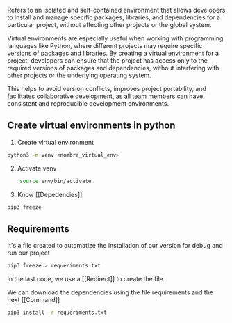 Refers to an isolated and self-contained environment that allows developers to install and manage specific packages, libraries, and dependencies for a particular project, without affecting other projects or the global system.

Virtual environments are especially useful when working with programming languages like Python, where different projects may require specific versions of packages and libraries. By creating a virtual environment for a project, developers can ensure that the project has access only to the required versions of packages and dependencies, without interfering with other projects or the underlying operating system.

This helps to avoid version conflicts, improves project portability, and facilitates collaborative development, as all team members can have consistent and reproducible development environments.

## Create virtual environments in python

1. Create virtual environment
```zsh
python3 -m venv <nombre_virtual_env>
```
2. Activate venv
```zsh
	source env/bin/activate
```
3. Know [[Depedencies]]
```zsh
pip3 freeze
```

## Requirements

It's a file created to automatize the installation of our version for debug and run our project

```zsh
pip3 freeze > requeriments.txt
```

In the last code, we use a [[Redirect]] to create the file 

We can download the dependencies using the file requirements and the next [[Command]]

```zsh
pip3 install -r requeriments.txt
```
 